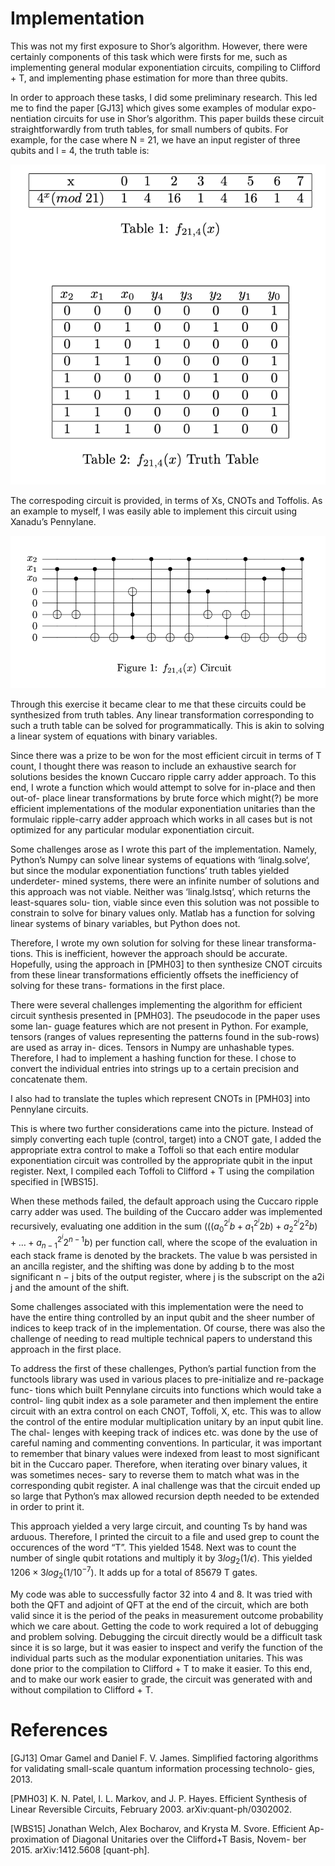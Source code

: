 # Implementation

This was not my first exposure to Shor’s algorithm. However, there were
certainly components of this task which were firsts for me, such as implementing 
general modular exponentiation circuits, compiling to Clifford + T, and
implementing phase estimation for more than three qubits.

In order to approach these tasks, I did some preliminary research. This
led me to find the paper [GJ13] which gives some examples of modular expo-
nentiation circuits for use in Shor’s algorithm. This paper builds these circuit
straightforwardly from truth tables, for small numbers of qubits. For example,
for the case where N = 21, we have an input register of three qubits and l = 4,
the truth table is:

![tables.png](tables.png)

The correspoding circuit is provided, in terms of Xs, CNOTs and Toffolis. As
an example to myself, I was easily able to implement this circuit using Xanadu’s
Pennylane.

![circuit.png](circuit.png)

Through this exercise it became clear to me that these circuits could be
synthesized from truth tables. Any linear transformation corresponding to such
a truth table can be solved for programmatically. This is akin to solving a linear
system of equations with binary variables.

Since there was a prize to be won for the most efficient circuit in terms
of T count, I thought there was reason to include an exhaustive search for
solutions besides the known Cuccaro ripple carry adder approach. To this end,
I wrote a function which would attempt to solve for in-place and then out-of-
place linear transformations by brute force which might(?) be more efficient
implementations of the modular exponentiation unitaries than the formulaic
ripple-carry adder approach which works in all cases but is not optimized for
any particular modular exponentiation circuit.

Some challenges arose as I wrote this part of the implementation. Namely,
Python’s Numpy can solve linear systems of equations with ‘linalg.solve‘, but
since the modular exponentiation functions’ truth tables yielded underdeter-
mined systems, there were an infinite number of solutions and this approach
was not viable. Neither was ‘linalg.lstsq‘, which returns the least-squares solu-
tion, viable since even this solution was not possible to constrain to solve for
binary values only. Matlab has a function for solving linear systems of binary
variables, but Python does not.

Therefore, I wrote my own solution for solving for these linear transforma-
tions. This is inefficient, however the approach should be accurate. Hopefully,
using the approach in [PMH03] to then synthesize CNOT circuits from these
linear transformations efficiently offsets the inefficiency of solving for these trans-
formations in the first place.

There were several challenges implementing the algorithm for efficient circuit
synthesis presented in [PMH03]. The pseudocode in the paper uses some lan-
guage features which are not present in Python. For example, tensors (ranges
of values representing the patterns found in the sub-rows) are used as array in-
dices. Tensors in Numpy are unhashable types. Therefore, I had to implement a
hashing function for these. I chose to convert the individual entries into strings
up to a certain precision and concatenate them.

I also had to translate the tuples which represent CNOTs in [PMH03] into
Pennylane circuits.

This is where two further considerations came into the picture. Instead
of simply converting each tuple (control, target) into a CNOT gate, I added
the appropriate extra control to make a Toffoli so that each entire modular
exponentiation circuit was controlled by the appropriate qubit in the input
register. Next, I compiled each Toffoli to Clifford + T using the compilation
specified in [WBS15].

When these methods failed, the default approach using the Cuccaro ripple
carry adder was used. The building of the Cuccaro adder was implemented
recursively, evaluating one addition in the sum $(((a_0^{2^i} b + a_1^{2^i} 2b) + a_2^{2^i} 2^2 b) + \dots + a_{n-1}^{2^i} 2^{n-1} b)$ per function call, where the scope of the evaluation in each stack
frame is denoted by the brackets. The value b was persisted in an ancilla register,
and the shifting was done by adding b to the most significant n − j bits of the
output register, where j is the subscript on the a2i
j and the amount of the shift.

Some challenges associated with this implementation were the need to have
the entire thing controlled by an input qubit and the sheer number of indices
to keep track of in the implementation. Of course, there was also the challenge
of needing to read multiple technical papers to understand this approach in the
first place.

To address the first of these challenges, Python’s partial function from the
functools library was used in various places to pre-initialize and re-package func-
tions which built Pennylane circuits into functions which would take a control-
ling qubit index as a sole parameter and then implement the entire circuit with
an extra control on each CNOT, Toffoli, X, etc. This was to allow the control
of the entire modular multiplication unitary by an input qubit line. The chal-
lenges with keeping track of indices etc. was done by the use of careful naming
and commenting conventions. In particular, it was important to remember that
binary values were indexed from least to most significant bit in the Cuccaro
paper. Therefore, when iterating over binary values, it was sometimes neces-
sary to reverse them to match what was in the corresponding qubit register. A
inal challenge was that the circuit ended up so large that Python’s max allowed
recursion depth needed to be extended in order to print it.

This approach yielded a very large circuit, and counting Ts by hand was
arduous. Therefore, I printed the circuit to a file and used grep to count the
occurences of the word “T”. This yielded 1548. Next was to count the number
of single qubit rotations and multiply it by $3 log_2 (1/ \epsilon)$. This yielded $1206 \times
3 log_2 (1 / 10^{−7})$. It adds up for a total of 85679 T gates.

My code was able to successfully factor 32 into 4 and 8. It was tried with
both the QFT and adjoint of QFT at the end of the circuit, which are both
valid since it is the period of the peaks in measurement outcome probability
which we care about. Getting the code to work required a lot of debugging and
problem solving. Debugging the circuit directly would be a difficult task since it
is so large, but it was easier to inspect and verify the function of the individual
parts such as the modular exponentiation unitaries. This was done prior to the
compilation to Clifford + T to make it easier. To this end, and to make our
work easier to grade, the circuit was generated with and without compilation
to Clifford + T.

# References

[GJ13] Omar Gamel and Daniel F. V. James. Simplified factoring algorithms
for validating small-scale quantum information processing technolo-
gies, 2013.

[PMH03] K. N. Patel, I. L. Markov, and J. P. Hayes. Efficient Synthesis of
Linear Reversible Circuits, February 2003. arXiv:quant-ph/0302002.

[WBS15] Jonathan Welch, Alex Bocharov, and Krysta M. Svore. Efficient Ap-
proximation of Diagonal Unitaries over the Clifford+T Basis, Novem-
ber 2015. arXiv:1412.5608 [quant-ph].
